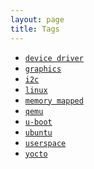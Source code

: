 ```yaml
---
layout: page
title: Tags
---
```


<ul>
    <li><a href="/tag/device-driver"><code class="highligher-rouge"><nobr>device driver</nobr></code></a></li>
    <li><a href="/tag/graphics"><code class="highligher-rouge"><nobr>graphics</nobr></code></a></li>
    <li><a href="/tag/i2c"><code class="highligher-rouge"><nobr>i2c</nobr></code></a></li>
    <li><a href="/tag/linux"><code class="highligher-rouge"><nobr>linux</nobr></code></a></li>
    <li><a href="/tag/memory-mapped"><code class="highligher-rouge"><nobr>memory mapped</nobr></code></a></li>
    <li><a href="/tag/qemu"><code class="highligher-rouge"><nobr>qemu</nobr></code></a></li>
    <li><a href="/tag/u-boot"><code class="highligher-rouge"><nobr>u-boot</nobr></code></a></li>
    <li><a href="/tag/ubuntu"><code class="highligher-rouge"><nobr>ubuntu</nobr></code></a></li>
    <li><a href="/tag/userspace"><code class="highligher-rouge"><nobr>userspace</nobr></code></a></li>
    <li><a href="/tag/yocto"><code class="highligher-rouge"><nobr>yocto</nobr></code></a></li>
</ul>
